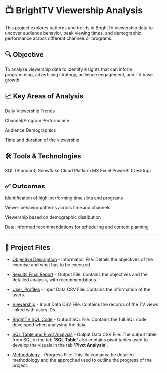 # 📺 BrightTV Viewership Analysis

This project explores patterns and trends in BrightTV viewership data to uncover audience behavior, peak viewing times, and demographic performance across different channels or programs.


## 🔍 Objective

To analyze viewership data to identify insights that can inform programming, advertising strategy, audience engagement, and TV base growth.


## 📈 Key Areas of Analysis

Daily Viewership Trends

Channel/Program Performance

Audience Demographics

Time and duration of the viewership


## 🛠️ Tools & Technologies

SQL (Standard)
Snowflake Cloud Platform
MS Excel
PowerBI (Desktop)


## ✅ Outcomes

Identification of high-performing time slots and programs

Viewer behavior patterns across time and channels

Viewership based on demographic distribution

Data-informed recommendations for scheduling and content planning

----

## 📂 Project Files

- [Objective Description](https://github.com/Tiyani-Baloyi-Analyst/BrightTV-Viewership-Case-Study/blob/main/BrightTV%20Case%20Study.pdf) - Information File: Details the objectives of the exercise and what has to be executed.
- [Results Final Report](https://github.com/Tiyani-Baloyi-Analyst/BrightTV-Viewership-Case-Study/blob/main/Bright%20TV%20Case%20Study%20Final%20Report.pdf) - Output File: Contains the objectives and the detailed analysis, with recommendations.
- [User_Profiles](https://github.com/Tiyani-Baloyi-Analyst/BrightTV-Viewership-Case-Study/blob/main/CSV_User_Profiles.csv) - Input Data CSV File: Contains the information of the users.
- [Viewership](https://github.com/Tiyani-Baloyi-Analyst/BrightTV-Viewership-Case-Study/blob/main/CSV_Viewership.csv) - Input Data CSV File: Contains the records of the TV views linked with users IDs.
- [BrightTV SQL Code](https://github.com/Tiyani-Baloyi-Analyst/BrightTV-Viewership-Case-Study/blob/main/Bright%20TV%20Case%20Study.sql) - Output SQL File: Contains the full SQL code developed when analysing the data.
- [SQL Table and Pivot Analysis](https://github.com/Tiyani-Baloyi-Analyst/BrightTV-Viewership-Case-Study/blob/main/SQL%20Table%20and%20Pivot%20Analysis.xlsx) - Output Data CSV File: The output table from SQL in the tab **'SQL Table'** also contains pivot tables used to develop the visuals in the tab **'Pivot Analysis'**.


- [Methodology](https://github.com/Tiyani-Baloyi-Analyst/BrightTV-Viewership-Case-Study/blob/main/BrightTV%20Case%20Study%20Methodology.pdf) - Progress File: This file contains the detailed methodology and the approched used to outline the progress of the project.



